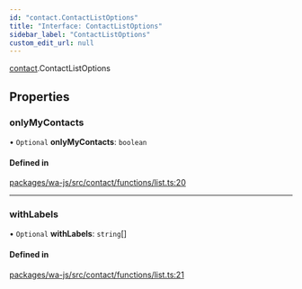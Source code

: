 ```yaml
---
id: "contact.ContactListOptions"
title: "Interface: ContactListOptions"
sidebar_label: "ContactListOptions"
custom_edit_url: null
---
```


[contact](../namespaces/contact.md).ContactListOptions

## Properties

### onlyMyContacts

• `Optional` **onlyMyContacts**: `boolean`

#### Defined in

[packages/wa-js/src/contact/functions/list.ts:20](https://github.com/wppconnect-team/wa-js/blob/main/src/contact/functions/list.ts#L20)

___

### withLabels

• `Optional` **withLabels**: `string`[]

#### Defined in

[packages/wa-js/src/contact/functions/list.ts:21](https://github.com/wppconnect-team/wa-js/blob/main/src/contact/functions/list.ts#L21)
